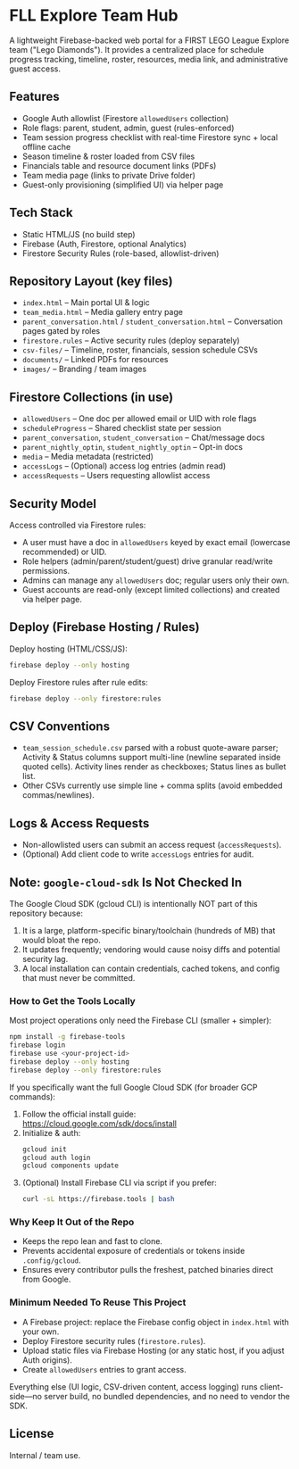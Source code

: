 # FLL Explore Team Hub

A lightweight Firebase-backed web portal for a FIRST LEGO League Explore team ("Lego Diamonds"). It provides a centralized place for schedule progress tracking, timeline, roster, resources, media link, and administrative guest access.

## Features
- Google Auth allowlist (Firestore `allowedUsers` collection)
- Role flags: parent, student, admin, guest (rules-enforced)
- Team session progress checklist with real-time Firestore sync + local offline cache
- Season timeline & roster loaded from CSV files
- Financials table and resource document links (PDFs)
- Team media page (links to private Drive folder)
- Guest-only provisioning (simplified UI) via helper page

## Tech Stack
- Static HTML/JS (no build step)
- Firebase (Auth, Firestore, optional Analytics)
- Firestore Security Rules (role-based, allowlist-driven)

## Repository Layout (key files)
- `index.html` – Main portal UI & logic
- `team_media.html` – Media gallery entry page
- `parent_conversation.html` / `student_conversation.html` – Conversation pages gated by roles
- `firestore.rules` – Active security rules (deploy separately)
- `csv-files/` – Timeline, roster, financials, session schedule CSVs
- `documents/` – Linked PDFs for resources
- `images/` – Branding / team images

## Firestore Collections (in use)
- `allowedUsers` – One doc per allowed email or UID with role flags
- `scheduleProgress` – Shared checklist state per session
- `parent_conversation`, `student_conversation` – Chat/message docs
- `parent_nightly_optin`, `student_nightly_optin` – Opt-in docs
- `media` – Media metadata (restricted)
- `accessLogs` – (Optional) access log entries (admin read)
- `accessRequests` – Users requesting allowlist access

## Security Model
Access controlled via Firestore rules:
- A user must have a doc in `allowedUsers` keyed by exact email (lowercase recommended) or UID.
- Role helpers (admin/parent/student/guest) drive granular read/write permissions.
- Admins can manage any `allowedUsers` doc; regular users only their own.
- Guest accounts are read-only (except limited collections) and created via helper page.

## Deploy (Firebase Hosting / Rules)
Deploy hosting (HTML/CSS/JS):
```bash
firebase deploy --only hosting
```
Deploy Firestore rules after rule edits:
```bash
firebase deploy --only firestore:rules
```

## CSV Conventions
- `team_session_schedule.csv` parsed with a robust quote-aware parser; Activity & Status columns support multi-line (newline separated inside quoted cells). Activity lines render as checkboxes; Status lines as bullet list.
- Other CSVs currently use simple line + comma splits (avoid embedded commas/newlines).

## Logs & Access Requests
- Non-allowlisted users can submit an access request (`accessRequests`).
- (Optional) Add client code to write `accessLogs` entries for audit.

## Note: `google-cloud-sdk` Is Not Checked In
The Google Cloud SDK (gcloud CLI) is intentionally NOT part of this repository because:
1. It is a large, platform-specific binary/toolchain (hundreds of MB) that would bloat the repo.
2. It updates frequently; vendoring would cause noisy diffs and potential security lag.
3. A local installation can contain credentials, cached tokens, and config that must never be committed.

### How to Get the Tools Locally
Most project operations only need the Firebase CLI (smaller + simpler):
```bash
npm install -g firebase-tools
firebase login
firebase use <your-project-id>
firebase deploy --only hosting
firebase deploy --only firestore:rules
```

If you specifically want the full Google Cloud SDK (for broader GCP commands):
1. Follow the official install guide: https://cloud.google.com/sdk/docs/install
2. Initialize & auth:
	```bash
	gcloud init
	gcloud auth login
	gcloud components update
	```
3. (Optional) Install Firebase CLI via script if you prefer:
	```bash
	curl -sL https://firebase.tools | bash
	```

### Why Keep It Out of the Repo
- Keeps the repo lean and fast to clone.
- Prevents accidental exposure of credentials or tokens inside `.config/gcloud`.
- Ensures every contributor pulls the freshest, patched binaries direct from Google.

### Minimum Needed To Reuse This Project
- A Firebase project: replace the Firebase config object in `index.html` with your own.
- Deploy Firestore security rules (`firestore.rules`).
- Upload static files via Firebase Hosting (or any static host, if you adjust Auth origins).
- Create `allowedUsers` entries to grant access.

Everything else (UI logic, CSV-driven content, access logging) runs client-side—no server build, no bundled dependencies, and no need to vendor the SDK.

## License
Internal / team use. 

